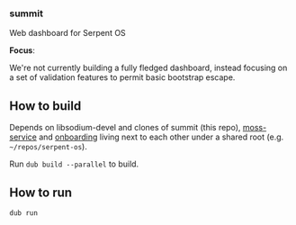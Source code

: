 ### summit

Web dashboard for Serpent OS

**Focus**:

We're not currently building a fully fledged dashboard, instead focusing
on a set of validation features to permit basic bootstrap escape.

## How to build

Depends on libsodium-devel and clones of summit (this repo), [moss-service](https://github.com/serpent-os/moss-service/) and [onboarding](https://github.com/serpent-os/onboarding/) living next to each other under a shared root (e.g. `~/repos/serpent-os`).

Run `dub build --parallel` to build.

## How to run

`dub run`
